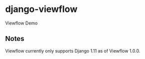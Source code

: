 # django-viewflow
Viewflow Demo

## Notes
Viewflow currently only supports Django 1.11 as of Viewflow 1.0.0.

